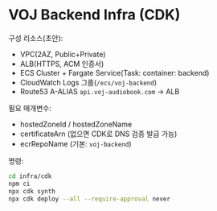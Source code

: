 # VOJ Backend Infra (CDK)

구성 리소스(초안):
- VPC(2AZ, Public+Private)
- ALB(HTTPS, ACM 인증서)
- ECS Cluster + Fargate Service(Task: container: backend)
- CloudWatch Logs 그룹(`/ecs/voj-backend`)
- Route53 A-ALIAS `api.voj-audiobook.com` → ALB

필요 매개변수:
- hostedZoneId / hostedZoneName
- certificateArn (없으면 CDK로 DNS 검증 발급 가능)
- ecrRepoName (기본: `voj-backend`)

명령:
```bash
cd infra/cdk
npm ci
npx cdk synth
npx cdk deploy --all --require-approval never
```



